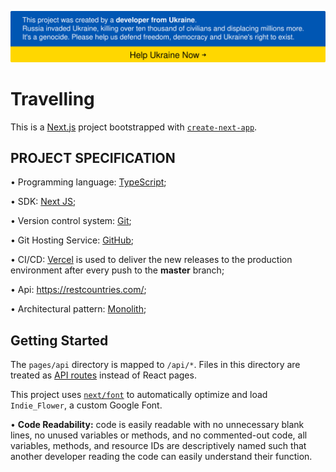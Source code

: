[![Stand With Ukraine](https://raw.githubusercontent.com/vshymanskyy/StandWithUkraine/main/banner-direct-single.svg)](https://stand-with-ukraine.pp.ua)
# Travelling
This is a [Next.js](https://nextjs.org/) project bootstrapped with [`create-next-app`](https://github.com/vercel/next.js/tree/canary/packages/create-next-app).

## PROJECT SPECIFICATION

• Programming language: [TypeScript](https://www.typescriptlang.org);

• SDK: [Next JS](https://nextjs.org);

• Version control system: [Git](https://git-scm.com);

• Git Hosting Service: [GitHub](https://github.com);

• CI/CD: [Vercel](https://vercel.com/features/previews) is used to
deliver the new releases to the production environment after every push to the **master** branch;

• Api: https://restcountries.com/;

• Architectural pattern: [Monolith](https://learn.microsoft.com/en-us/dotnet/architecture/modern-web-apps-azure/common-web-application-architectures#all-in-one-applications);

## Getting Started
The `pages/api` directory is mapped to `/api/*`. Files in this directory are treated as [API routes](https://nextjs.org/docs/api-routes/introduction) instead of React pages.

This project uses [`next/font`](https://nextjs.org/docs/basic-features/font-optimization) to automatically optimize and load `Indie_Flower`, a custom Google Font.

• **Code Readability:** code is easily readable with no unnecessary blank lines, no unused variables
or methods, and no commented-out code, all variables, methods, and resource IDs are descriptively
named such that another developer reading the code can easily understand their function.
